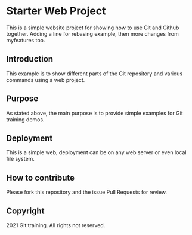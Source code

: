 # Starter Web Project

This is a simple website project for showing how to use Git and Github together. Adding a line for rebasing example, then more changes from myfeatures too.

## Introduction

This example is to show different parts of the Git repository and various commands using a web project.

## Purpose

As stated above, the main purpose is to provide simple examples for Git training demos.

## Deployment

This is a simple web, deployment can be on any web server or even local file system.

## How to contribute

Please fork this repository and the issue Pull Requests for review.

## Copyright

2021 Git training. All rights not reserved.
